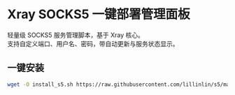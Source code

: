 # Xray SOCKS5 一键部署管理面板

轻量级 SOCKS5 服务管理脚本，基于 Xray 核心。  
支持自定义端口、用户名、密码，带自动更新与服务状态显示。

## 一键安装

```bash
wget -O install_s5.sh https://raw.githubusercontent.com/lillinlin/s5/main/install_s5.sh && chmod +x install_s5.sh && ./install_s5.sh
